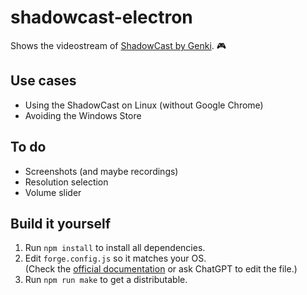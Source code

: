 # shadowcast-electron
Shows the videostream of [ShadowCast by Genki](https://www.genkithings.com/products/shadowcast). 🎮

## Use cases

- Using the ShadowCast on Linux (without Google Chrome)
- Avoiding the Windows Store

## To do

- Screenshots (and maybe recordings)
- Resolution selection
- Volume slider

## Build it yourself

1. Run `npm install` to install all dependencies.
2. Edit `forge.config.js` so it matches your OS.  
    (Check the [official documentation](https://www.electronforge.io/config/makers) or ask ChatGPT to edit the file.)
3. Run `npm run make` to get a distributable.